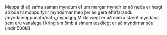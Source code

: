 Mappa til að safna saman myndum ef um margar myndir er að ræða er hægt að búa til möppu fyrir myndurnar með því að gera eftirfarandi:
/myndamöppunafn/nafn_mynd.jpg Mikkilvægt er að minka stærð myndana sem eru vanalega í kring um 5mb á símum æskilegt er að myndirnar séu undir 500kB

